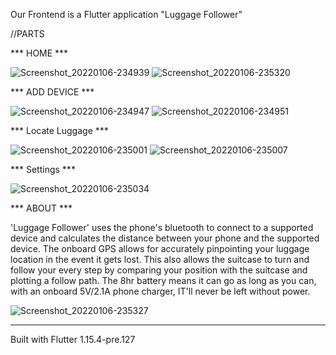 Our Frontend is a Flutter application "Luggage Follower"

//PARTS

*** HOME ***

![Screenshot_20220106-234939](https://user-images.githubusercontent.com/68896752/148463835-0a5be5fb-6023-4786-8a79-7697dc3d877e.jpg) ![Screenshot_20220106-235320](https://user-images.githubusercontent.com/68896752/148464291-35f76cd7-87e1-40c2-9aec-4b4b6ad9a003.jpg)


*** ADD DEVICE ***

![Screenshot_20220106-234947](https://user-images.githubusercontent.com/68896752/148463936-5ad48ba5-b6b6-41c9-a556-095b0db50f39.jpg) ![Screenshot_20220106-234951](https://user-images.githubusercontent.com/68896752/148463968-c3951a03-06ed-4335-ae4b-920b06b3bbcb.jpg)

*** Locate Luggage ***

![Screenshot_20220106-235001](https://user-images.githubusercontent.com/68896752/148464038-8f4305b7-dbd4-4a0d-a2a6-30c9fafe1682.jpg) ![Screenshot_20220106-235007](https://user-images.githubusercontent.com/68896752/148464056-c4962af7-b0f8-4705-bf27-2cc5899eb342.jpg)

*** Settings ***

![Screenshot_20220106-235034](https://user-images.githubusercontent.com/68896752/148464076-d7bbebff-9a74-4164-bd61-aa07850d94ae.jpg)

*** ABOUT *** 

'Luggage Follower' uses the phone's bluetooth to connect to a supported device and calculates the distance between your phone and the supported device. 
The onboard GPS allows for accurately pinpointing your luggage location in the event it gets lost. This also allows the suitcase to turn and follow your every step by comparing your 
position with the suitcase and plotting a follow path.
The 8hr battery means it can go as long as you can, with an onboard 5V/2.1A phone charger, IT'll never be left without power.

![Screenshot_20220106-235327](https://user-images.githubusercontent.com/68896752/148464256-f32843a0-a0ed-4a70-8924-878afc1b357d.jpg)

___________________________________________________________________

Built with Flutter 1.15.4-pre.127
